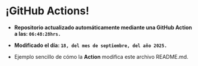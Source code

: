 # ¡GitHub Actions!
* **Repositorio actualizado automáticamente mediante una GitHub Action a las: `06:48:28hrs.`**
* **Modificado el día: `18, del mes de septiembre, del año 2025.`**

* Ejemplo sencillo de cómo la **Action** modifica este archivo README.md.
